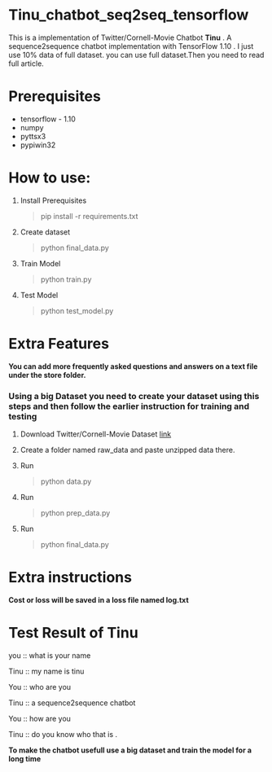 # **Tinu_chatbot_seq2seq_tensorflow**

This is a  implementation of Twitter/Cornell-Movie Chatbot **Tinu** .
A sequence2sequence chatbot implementation with TensorFlow 1.10 .
I just use 10% data of full dataset. you can use full dataset.Then you need to read full article.

# Prerequisites

* tensorflow - 1.10
* numpy
* pyttsx3
* pypiwin32


# How to use:

1. Install Prerequisites
    > pip install -r requirements.txt
    
2. Create dataset
    > python final_data.py

3. Train Model
    > python train.py

4.  Test Model
    > python test_model.py

# Extra Features
**You can add more frequently asked questions and answers on a text file under the store folder.**


### Using a big Dataset you need to create your dataset using this steps and then follow the earlier instruction for training and testing

1. Download Twitter/Cornell-Movie Dataset [link](http://www.cs.cornell.edu/~cristian/memorability_files/cornell_movie_quotes_corpus.zip)

2. Create a folder named raw_data and  paste unzipped data there.

3. Run
    > python data.py

4. Run
    > python prep_data.py
5. Run
    > python final_data.py
    
    
  
# Extra instructions

 **Cost or loss will be saved in a loss file named  log.txt**

# Test Result of Tinu 

  you :: what is your name
 
 
  Tinu :: my name is tinu

  You :: who are you  

  Tinu :: a sequence2sequence chatbot

  You :: how  are you

  Tinu :: do you know who that is .
  
  
  
 **To make the chatbot usefull use a big dataset and train the model for a long time**
